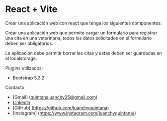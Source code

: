 # React + Vite

Crear una aplicación web con react que tenga los siguientes componentes:

Crear una aplicación web que permite cargar un formulario para registrar una cita en una veterinaria, todos los datos solicitados en el formulario deben ser obligatorios.

La aplicación debe permitir borrar las citas y estas deben ser guardadas en el localstorage.

Plugins utilizados:
- Bootstrap 5.3.2

Contacto
- [Gmail] (quintanajuanchy25@gmail.com)
- [Linkedln](https://www.linkedin.com/in/juan-diego-quintana-b5a186211/)
- [GitHub] (https://github.com/juanchyquintana)
- [Instagram] (https://www.instagram.com/juanchyquintana/)
